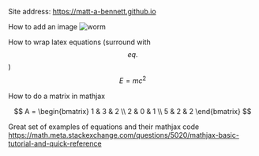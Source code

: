 Site address:
https://matt-a-bennett.github.io

How to add an image
![worm](./images/worm.jpg)

How to wrap latex equations (surround with $$ eq. $$)
$$E=mc^2$$

How to do a matrix in mathjax

$$
A =
  \begin{bmatrix}
    1 & 3 & 2 \\
    2 & 0 & 1 \\
    5 & 2 & 2
  \end{bmatrix}
$$

Great set of examples of equations and their mathjax code
https://math.meta.stackexchange.com/questions/5020/mathjax-basic-tutorial-and-quick-reference

